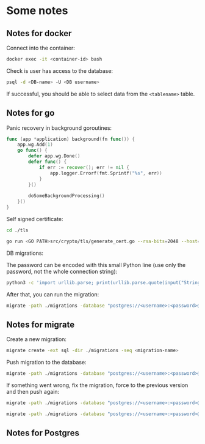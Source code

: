 # Some notes

## Notes for docker

Connect into the container:

```bash
docker exec -it <container-id> bash
```

Check is user has access to the database:

```bash
psql -d <DB-name> -U <DB username>
```

If successful, you should be able to select data from the `<tablename>` table.

## Notes for go

Panic recovery in background goroutines:

```go
func (app *application) background(fn func()) {
    app.wg.Add(1)
    go func() {
        defer app.wg.Done()
        defer func() {
            if err := recover(); err != nil {
                app.logger.Errorf(fmt.Sprintf("%s", err))
            }
        }()
        
        doSomeBackgroundProcessing()
    }()
}
```

Self signed certificate:

```bash
cd ./tls

go run <GO PATH>src/crypto/tls/generate_cert.go --rsa-bits=2048 --host=localhost
```

DB migrations:

The password can be encoded with this small Python line (use only the password, not the whole connection string):

```bash
python3 -c 'import urllib.parse; print(urllib.parse.quote(input("String to encode: "), ""))'
```

After that, you can run the migration:

```bash
migrate -path ./migrations -database "postgres://<username>:<password>@<url>:<port>/<dbname>?sslmode=disable" up
```

## Notes for migrate

Create a new migration:

```bash
migrate create -ext sql -dir ./migrations -seq <migration-name>
```

Push migration to the database:

```bash
migrate -path ./migrations -database "postgres://<username>:<password>@<url>:<port>/<dbname>?sslmode=disable" up
```

If something went wrong, fix the migration, force to the previous version and then push again:

```bash
migrate -path ./migrations -database "postgres://<username>:<password>@<url>:<port>/<dbname>?sslmode=disable" force <version id>

migrate -path ./migrations -database "postgres://<username>:<password>@<url>:<port>/<dbname>?sslmode=disable" up
```

## Notes for Postgres
